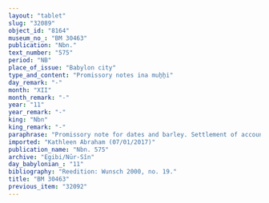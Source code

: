 ```yaml
---
layout: "tablet"
slug: "32089"
object_id: "8164"
museum_no_: "BM 30463"
publication: "Nbn."
text_number: "575"
period: "NB"
place_of_issue: "Babylon city"
type_and_content: "Promissory notes ina muẖẖi"
day_remark: "-"
month: "XII"
month_remark: "-"
year: "11"
year_remark: "-"
king: "Nbn"
king_remark: "-"
paraphrase: "Promissory note for dates and barley. Settlement of accounts.<br /> <strong>B</strong> owes 10 kor of dates and 1.4 kopr of barley to <strong>A<sub>1</sub></strong> and <strong>A<sub>2</sub></strong>. He should deliver the barley in Ayyār (II) and the dates in Arahsamna (VIII). He does not have to pay interest. They have (hereby) settled their accounts (<em>epu&scaron; nikkassi itti ahame&scaron; qat&ucirc;</em>) till the end of the year (<em>adi libbi Addaru</em>). Names of 2 witnesses and the scribe: Bēl-rēmanni/Marduk-mukīn-apli//S&icirc;n-damāqu.<br /> <br /> <strong>A<sub>1</sub></strong> = Nab&ucirc;-ahhē-iddin/&Scaron;ulāya//Egibi; <strong>A<sub>2</sub></strong> = Bēl-nādin-apli/Nergal-u&scaron;allim//Ile&rsquo;&rsquo;i-Marduk; <strong>B</strong> = Arad-Bēl/Kabtia//Pappāya"
imported: "Kathleen Abraham (07/01/2017)"
publication_name: "Nbn. 575"
archive: "Egibi/Nūr-Sîn"
day_babylonian_: "11"
bibliography: "Reedition: Wunsch 2000, no. 19."
title: "BM 30463"
previous_item: "32092"
---
```

